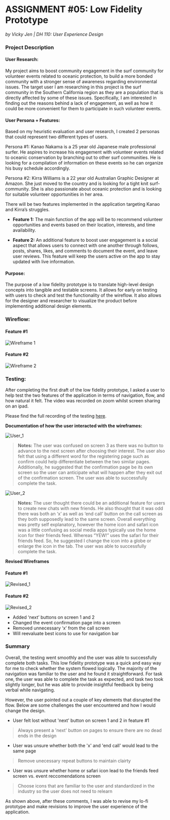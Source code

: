 # ASSIGNMENT #05: Low Fidelity Prototype
_by Vicky Jen | DH 110: User Experience Design_


### Project Description


#### User Research:
My project aims to boost community engagement in the surf community for volunteer events related to oceanic protection, to build a more bonded community with a stronger sense of awareness regarding environmental issues. The target user I am researching in this project is the surf community in the Southern California region as they are a population that is directly affected by some of these issues. Specifically, I am interested in finding out the reasons behind a lack of engagement, as well as how it could be more convenient for them to participate in such volunteer events. 


#### User Persona + Features:
Based on my heuristic evaluation and user research, I created 2 personas that could represent two different types of users. 


Persona #1: Kanao Nakama is a 25 year old Japanese male professional surfer. He aspires to increase his engagement with volunteer events related to oceanic conservation by branching out to other surf communities. He is looking for a compilation of information on these events so he can organize his busy schedule accordingly.


Persona #2: Kirra Williams is a 22 year old Australian Graphic Designer at Amazon. She just moved to the country and is looking for a tight knit surf-community. She is also passionate about oceanic protection and is looking for suitable volunteer opportunities in her area. 


There will be two features implemented in the application targeting Kanao and Kirra’s struggles. 


- **Feature 1:** The main function of the app will be to recommend volunteer opportunities and events based on their location, interests, and time availability. 


- **Feature 2:** An additional feature to boost user engagement is a social aspect that allows users to connect with one another through follows, posts, shares, likes, and comments to document the event, and leave user reviews. This feature will keep the users active on the app to stay updated with live information. 


#### Purpose:
The purpose of a low fidelity prototype is to translate high-level design concepts into tangible and testable screens. It allows for early on testing with users to check and test the functionality of the wireflow. It also allows for the designer and researcher to visualize the product before implementing additional design elements. 

### Wireflow:

#### Feature #1
![Wireframe 1](./images/Wireframe_1.png)
#### Feature #2
![Wireframe 2](./images/Wireframe_2.png)


### Testing:
After completing the first draft of the low fidelity prototype, I asked a user to help test the two features of the application in terms of navigation, flow, and how natural it felt. The video was recorded on zoom whilst screen sharing on an ipad.


Please find the full recording of the testing [here](https://drive.google.com/file/d/1thi95iwfNH1Rjo90ijREl1spQg0qQb9l/view?usp=sharing). 


**Documentation of how the user interacted with the wireframes:**


![User_1](./images/User_1.png)


> **Notes:** The user was confused on screen 3 as there was no button to advance to the next screen after choosing their interest. The user also felt that using a different word for the registering page such as confirm could help differentiate between the two similar pages. Additionally, he suggested that the confirmation page be its own screen so the user can anticipate what will happen after they exit out of the confirmation screen. The user was able to successfully complete the task.


![User_2](./images/User_2.png)


> **Notes:** The user thought there could be an additional feature for users to create new chats with new friends. He also thought that it was odd there was both an ‘x’ as well as ‘end call’ button on the call screen as they both supposedly lead to the same screen. Overall everything was pretty self explanatory, however the home icon and safari icon was a little confusing as social media apps typically use the home icon for their friends feed. Whereas “YEW!” uses the safari for their friends feed. So, he suggested I change the icon into a globe or enlarge the icon in the tab. The user was able to successfully complete the task.


**Revised Wireframes**

#### Feature #1
![Revised_1](./images/Revised_1.png)

#### Feature #2
![Revised_2](./images/Revised_2.png)

- Added ‘next’ buttons on screen 1 and 2 
- Changed the event confirmation page into a screen
- Removed unnecessary ‘x’ from the call screen
- Will reevaluate best icons to use for navigation bar

### Summary

Overall, the testing went smoothly and the user was able to successfully complete both tasks. This low fidelity prototype was a quick and easy way for me to check whether the system flowed logically. The majority of the navigation was familiar to the user and he found it straightforward. For task one, the user was able to complete the task as expected, and task two took slightly longer, but he was able to provide insightful feedback by being verbal while navigating. 

However, the user pointed out a couple of key elements that disrupted the flow. Below are some challenges the user encountered and how I would change the design.

- User felt lost without 'next' button on screen 1 and 2 in feature #1
> Always present a 'next' button on pages to ensure there are no dead ends in the design
- User was unsure whether both the 'x' and 'end call' would lead to the same page
> Remove unecessary repeat buttons to maintain clairty
- User was unsure whether home or safari icon lead to the friends feed screen vs. event reccomendations screen
> Choose icons that are familiar to the user and standardized in the industry so the user does not need to relearn 

As shown above, after these comments, I was able to revise my lo-fi prototype and make revisions to improve the user experience of the application. 



